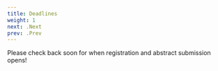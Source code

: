 ```yaml
---
title: Deadlines
weight: 1
next: .Next
prev: .Prev
---
```


Please check back soon for when registration and abstract submission opens!
<!---
<div class="hx:mt-6 hx:mb-6">
{{<cards cols="1">}}
  {{<card
     title="Abstract Submission"
     link=../more-info/abstract-submission
     subtitle="September 19, 5:00 PM PDT (UTC-7)"
     tag="Abstract Submission Deadline has now passed"
     tagType="error"
  >}}
  {{<card
     title="Early-Career Travel Support"
     link=../more-info/ects
     subtitle="September 19, 5:00 PM PDT (UTC-7)"
     tag="Travel Support Deadline has now passed"
     tagType="error"
  >}}
--->
<!-- While registration is open: -->
<!--  {{<card
     title="Registration"
     link="../registration"
     subtitle="October 4, 5:00 PM PDT (UTC-7)"
     tag="Our workshop has reached capacity in the past, so register early!"
     tagType="info"
  >}} -->

<!-- When we are close to capacity -->
<!--  {{<card
     title="Registration"
     link="../registration"
     subtitle="October 4, 5:00 PM PDT (UTC-7)"
     tag="We are nearing capacity, register soon!"
     tagType="warning"
  >}} -->


<!-- When registration closes -->

<!---
  {{<card
     title="Registration"
     link="../registration"
     subtitle="October 4, 5:00 PM PDT (UTC-7)"
     tag="Registration is now closed."
     tagType="error"
  >}}

{{</cards>}}
</div>
--->
